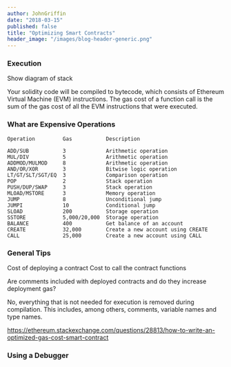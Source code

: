 ```yaml
---
author: JohnGriffin
date: "2018-03-15"
published: false
title: "Optimizing Smart Contracts"
header_image: "/images/blog-header-generic.png"
---
```


### Execution 
Show diagram of stack

Your solidity code will be compiled to bytecode, which consists of Ethereum Virtual Machine (EVM) instructions. The gas cost of a function call is the sum of the gas cost of all the EVM instructions that were executed. 


### What are Expensive Operations
```
Operation         Gas           Description

ADD/SUB           3             Arithmetic operation
MUL/DIV           5             Arithmetic operation
ADDMOD/MULMOD     8             Arithmetic operation
AND/OR/XOR        3             Bitwise logic operation
LT/GT/SLT/SGT/EQ  3             Comparison operation
POP               2             Stack operation 
PUSH/DUP/SWAP     3             Stack operation
MLOAD/MSTORE      3             Memory operation
JUMP              8             Unconditional jump
JUMPI             10            Conditional jump
SLOAD             200           Storage operation
SSTORE            5,000/20,000  Storage operation
BALANCE           400           Get balance of an account
CREATE            32,000        Create a new account using CREATE
CALL              25,000        Create a new account using CALL
```


### General Tips
Cost of deploying a contract
Cost to call the contract functions


Are comments included with deployed contracts and do they increase deployment gas?

No, everything that is not needed for execution is removed during compilation. This includes, among others, comments, variable names and type names.

https://ethereum.stackexchange.com/questions/28813/how-to-write-an-optimized-gas-cost-smart-contract

### Using a Debugger